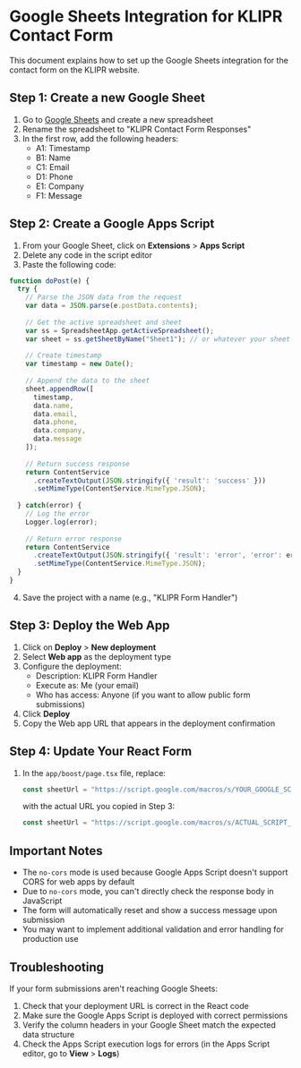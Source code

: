 # Google Sheets Integration for KLIPR Contact Form

This document explains how to set up the Google Sheets integration for the contact form on the KLIPR website.

## Step 1: Create a new Google Sheet

1. Go to [Google Sheets](https://sheets.google.com) and create a new spreadsheet
2. Rename the spreadsheet to "KLIPR Contact Form Responses"
3. In the first row, add the following headers:
   - A1: Timestamp
   - B1: Name
   - C1: Email
   - D1: Phone
   - E1: Company
   - F1: Message

## Step 2: Create a Google Apps Script

1. From your Google Sheet, click on **Extensions** > **Apps Script**
2. Delete any code in the script editor
3. Paste the following code:

```javascript
function doPost(e) {
  try {
    // Parse the JSON data from the request
    var data = JSON.parse(e.postData.contents);
    
    // Get the active spreadsheet and sheet
    var ss = SpreadsheetApp.getActiveSpreadsheet();
    var sheet = ss.getSheetByName("Sheet1"); // or whatever your sheet name is
    
    // Create timestamp
    var timestamp = new Date();
    
    // Append the data to the sheet
    sheet.appendRow([
      timestamp,
      data.name,
      data.email,
      data.phone,
      data.company,
      data.message
    ]);
    
    // Return success response
    return ContentService
      .createTextOutput(JSON.stringify({ 'result': 'success' }))
      .setMimeType(ContentService.MimeType.JSON);
      
  } catch(error) {
    // Log the error
    Logger.log(error);
    
    // Return error response
    return ContentService
      .createTextOutput(JSON.stringify({ 'result': 'error', 'error': error }))
      .setMimeType(ContentService.MimeType.JSON);
  }
}
```

4. Save the project with a name (e.g., "KLIPR Form Handler")

## Step 3: Deploy the Web App

1. Click on **Deploy** > **New deployment**
2. Select **Web app** as the deployment type
3. Configure the deployment:
   - Description: KLIPR Form Handler
   - Execute as: Me (your email)
   - Who has access: Anyone (if you want to allow public form submissions)
4. Click **Deploy**
5. Copy the Web app URL that appears in the deployment confirmation

## Step 4: Update Your React Form

1. In the `app/boost/page.tsx` file, replace:
   ```javascript
   const sheetUrl = "https://script.google.com/macros/s/YOUR_GOOGLE_SCRIPT_ID/exec";
   ```
   with the actual URL you copied in Step 3:
   ```javascript
   const sheetUrl = "https://script.google.com/macros/s/ACTUAL_SCRIPT_ID_FROM_DEPLOYMENT/exec";
   ```

## Important Notes

- The `no-cors` mode is used because Google Apps Script doesn't support CORS for web apps by default
- Due to `no-cors` mode, you can't directly check the response body in JavaScript
- The form will automatically reset and show a success message upon submission
- You may want to implement additional validation and error handling for production use

## Troubleshooting

If your form submissions aren't reaching Google Sheets:

1. Check that your deployment URL is correct in the React code
2. Make sure the Google Apps Script is deployed with correct permissions
3. Verify the column headers in your Google Sheet match the expected data structure
4. Check the Apps Script execution logs for errors (in the Apps Script editor, go to **View** > **Logs**) 